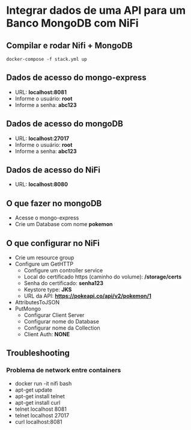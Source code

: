# Integrar dados de uma API para um Banco MongoDB com NiFi

## Compilar e rodar Nifi + MongoDB 
`docker-compose -f stack.yml up`

## Dados de acesso do mongo-express
- URL: **localhost:8081**
- Informe o usuário: **root**
- Informe a senha: **abc123**

## Dados de acesso do mongoDB
- URL: **localhost:27017**
- Informe o usuário: **root**
- Informe a senha: **abc123**

## Dados de acesso do NiFi
- URL: **localhost:8080**

## O que fazer no mongoDB
- Acesse o mongo-express
- Crie um Database com nome **pokemon**

## O que configurar no NiFi
- Crie um resource group 
- Configure um GetHTTP
    - Configure um controller service
    - Local do certificado https (caminho do volume): **/storage/certs**
    - Senha do certificado: **senha123**
    - Keystore type: **JKS**
    - URL da API: **https://pokeapi.co/api/v2/pokemon/1**
- AttributesToJSON
- PutMongo
    - Configurar Client Server
    - Configurar nome do Database
    - Configurar nome da Collection
    - Client Auth: **NONE**

## Troubleshooting
### Problema de network entre containers
- docker run -it nifi bash
- apt-get update
- apt-get install telnet
- apt-get install curl
- telnet localhost 8081
- telnet localhost 27017
- curl localhost:8081